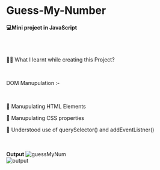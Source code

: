 # Guess-My-Number
**💻Mini project in JavaScript** 

<br>
<br>

<p> 👩‍🎓 What I learnt while creating this Project?</p>
<br>
<p> DOM Manupulation :-</p>
<br>
<p>🔹 Manupulating HTML Elements</p>
<p>🔸 Manupulating CSS properties</p>
<p>🔹 Understood use of querySelector() and addEventListner()</p>



<br><br>
**Output**
![guessMyNum](https://user-images.githubusercontent.com/94692552/216027041-b8f3c06d-d921-4d03-b9ee-2f7733064fbe.jpg)<br>
![output](https://user-images.githubusercontent.com/94692552/216027535-891fed74-e0a6-47b0-8a12-a25c0a0e06fe.jpg)
